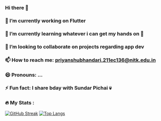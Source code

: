 ### Hi there 👋

<!--
**Pbonmars-20031006/Pbonmars-20031006** is a ✨ _special_ ✨ repository because its `README.md` (this file) appears on your GitHub profile.

Here are some ideas to get you started:-->

### 🔭 I’m currently working on Flutter
### 🌱 I’m currently learning whatever i can get my hands on 🫠
### 👯 I’m looking to collaborate on projects regarding app dev
### 📫 How to reach me: priyanshubhandari.211ec136@nitk.edu.in
### 😄 Pronouns: ...
### ⚡ Fun fact: I share bday with Sundar Pichai 💀

### :fire: My Stats :
[![GitHub Streak](http://github-readme-streak-stats.herokuapp.com?user=Pbonmars-20031006&theme=dark&background=000000)](https://git.io/streak-stats)
[![Top Langs](https://github-readme-stats.vercel.app/api/top-langs/?username=Pbonmars-20031006&layout=compact&theme=vision-friendly-dark)](https://github.com/anuraghazra/github-readme-stats)
